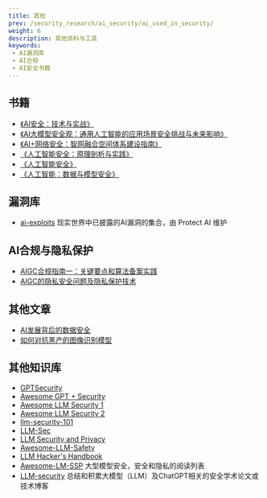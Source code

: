 ```yaml
---
title: 其他
prev: /security_research/ai_security/ai_used_in_security/
weight: 6
description: 其他资料与工具
keywords:
 - AI漏洞库
 - AI合规
 - AI安全书籍
---
```


## 书籍
- [《AI安全：技术与实战》](https://s.click.taobao.com/TVJcTlt)
- [《AI大模型安全观：通用人工智能的应用场景安全挑战与未来影响》](https://s.click.taobao.com/DpbZpkt)
- [《AI+网络安全：智网融合空间体系建设指南》](https://s.click.taobao.com/uP6Vpkt)
- [《人工智能安全：原理剖析与实践》](https://s.click.taobao.com/ImUVpkt)
- [《人工智能安全》](https://s.click.taobao.com/QHIZTlt)
- [《人工智能：数据与模型安全》](https://s.click.taobao.com/hobZTlt)


## 漏洞库
- [ai-exploits](https://github.com/protectai/ai-exploits?tab=readme-ov-file) 现实世界中已披露的AI漏洞的集合，由 Protect AI 维护

## AI合规与隐私保护
- [AIGC合规指南一：关键要点和算法备案实践](https://www.freebuf.com/articles/neopoints/390029.html)
- [AIGC的隐私安全问题及隐私保护技术](https://www.freebuf.com/articles/web/358766.html)


## 其他文章
- [AI发展背后的数据安全](https://www.freebuf.com/articles/database/377991.html)
- [如何对抗黑产的图像识别模型](https://www.freebuf.com/articles/es/375374.html)

## 其他知识库
- [GPTSecurity](https://www.gptsecurity.info/)
- [Awesome GPT + Security](https://github.com/cckuailong/awesome-gpt-security)
- [Awesome LLM Security 1](https://github.com/corca-ai/awesome-llm-security)
- [Awesome LLM Security 2](https://github.com/nurlanov-zh/awesome-llm-security)
- [llm-security-101](https://github.com/Seezo-io/llm-security-101)
- [LLM-Sec](https://github.com/knightswd/LLM-Sec/)
- [LLM Security and Privacy](https://github.com/briland/LLM-security-and-privacy)
- [Awesome-LLM-Safety](https://github.com/ydyjya/Awesome-LLM-Safety/blob/main/README_cn.md)
- [LLM Hacker's Handbook](https://doublespeak.chat/#/handbook)
- [Awesome-LM-SSP](https://github.com/ThuCCSLab/Awesome-LM-SSP?tab=readme-ov-file) 大型模型安全，安全和隐私的阅读列表
- [LLM-security](https://github.com/eastmountyxz/LLM-security) 总结和积累大模型（LLM）及ChatGPT相关的安全学术论文或技术博客
